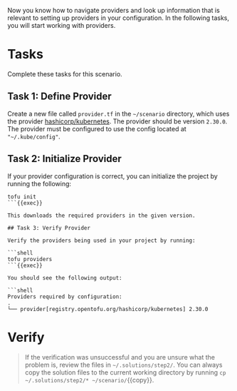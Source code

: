 Now you know how to navigate providers and look up information that is relevant to setting up providers in your configuration.  In the following tasks, you will start working with providers.

# Tasks

Complete these tasks for this scenario.

## Task 1: Define Provider

Create a new file called `provider.tf` in the `~/scenario` directory, which uses the provider [hashicorp/kubernetes](https://registry.terraform.io/providers/hashicorp/kubernetes/latest). The provider should be version `2.30.0`. The provider must be configured to use the config located at `"~/.kube/config"`.

## Task 2: Initialize Provider

If your provider configuration is correct, you can initialize the project by running the following:

```shell
tofu init
```{{exec}}

This downloads the required providers in the given version.

## Task 3: Verify Provider

Verify the providers being used in your project by running:

```shell
tofu providers
```{{exec}}

You should see the following output:

```shell
Providers required by configuration:
.
└── provider[registry.opentofu.org/hashicorp/kubernetes] 2.30.0
```

# Verify

> If the verification was unsuccessful and you are unsure what the problem is, review the files in `~/.solutions/step2/`. You can always copy the solution files to the current working directory by running `cp ~/.solutions/step2/* ~/scenario/`{{copy}}.
